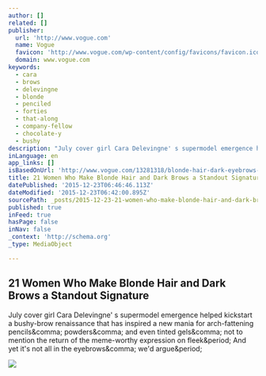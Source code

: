 ```yaml
---
author: []
related: []
publisher:
  url: 'http://www.vogue.com'
  name: Vogue
  favicon: 'http://www.vogue.com/wp-content/config/favicons/favicon.ico'
  domain: www.vogue.com
keywords:
  - cara
  - brows
  - delevingne
  - blonde
  - penciled
  - forties
  - that-along
  - company-fellow
  - chocolate-y
  - bushy
description: "July cover girl Cara Delevingne' s supermodel emergence helped kickstart a bushy-brow renaissance that has inspired a new mania for arch-fattening pencils, powders, and even tinted gels, not to mention the return of the meme-worthy expression on fleek. And yet it's not all in the eyebrows, we'd argue."
inLanguage: en
app_links: []
isBasedOnUrl: 'http://www.vogue.com/13281318/blonde-hair-dark-eyebrows-cara-delevingne-marilyn-monroe/?mbid=social_facebook'
title: 21 Women Who Make Blonde Hair and Dark Brows a Standout Signature
datePublished: '2015-12-23T06:46:46.113Z'
dateModified: '2015-12-23T06:42:00.895Z'
sourcePath: _posts/2015-12-23-21-women-who-make-blonde-hair-and-dark-brows-a-standout-sign.md
published: true
inFeed: true
hasPage: false
inNav: false
_context: 'http://schema.org'
_type: MediaObject

---
```

<article style=""><h1>21 Women Who Make Blonde Hair and Dark Brows a Standout Signature</h1><p>July cover girl Cara Delevingne' s supermodel emergence helped kickstart a bushy-brow renaissance that has inspired a new mania for arch-fattening pencils&amp;comma; powders&amp;comma; and even tinted gels&amp;comma; not to mention the return of the meme-worthy expression on fleek&amp;period; And yet it's not all in the eyebrows&amp;comma; we'd argue&amp;period;</p><img src="http://www.vogue.com/wp-content/uploads/2015/07/09/blondes-dark-brows-cara-d.jpg" /></article>